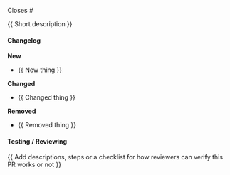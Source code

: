 Closes #

{{ Short description }}

#### Changelog

**New**

- {{ New thing }}

**Changed**

- {{ Changed thing }}

**Removed**

- {{ Removed thing }}

#### Testing / Reviewing

{{ Add descriptions, steps or a checklist for how reviewers can verify this PR works or not }}
